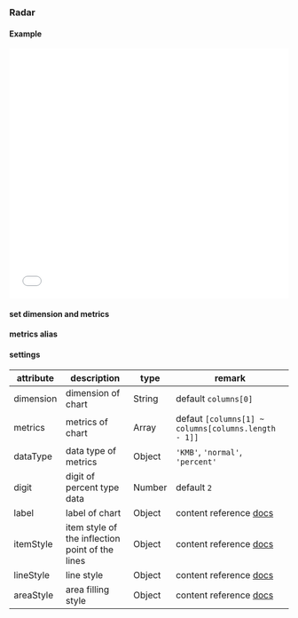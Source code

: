 ### Radar

#### Example

<iframe width="100%" height="450" src="//jsfiddle.net/vue_echarts/jww5fqs8/17/embedded/result,html,js/?bodyColor=fff" allowfullscreen="allowfullscreen" frameborder="0"></iframe>

#### set dimension and metrics

<vuep template="#set-metrics-dimension"></vuep>

<script v-pre type="text/x-template" id="set-metrics-dimension">
<template>
  <ve-radar :data="chartData" :settings="chartSettings"></ve-radar>
</template>

<script>
  module.exports = {
    created: function () {
      this.chartData = {
        columns: ['date', 'cost', 'profit', 'growthRate', 'people'],
        rows: [
          { 'date': '01/01', 'cost': 1523, 'profit': 1523, 'growthRate': 0.12, 'people': 100 },
          { 'date': '01/02', 'cost': 1223, 'profit': 1523, 'growthRate': 0.345, 'people': 100 },
          { 'date': '01/03', 'cost': 2123, 'profit': 1523, 'growthRate': 0.7, 'people': 100 },
          { 'date': '01/04', 'cost': 4123, 'profit': 1523, 'growthRate': 0.31, 'people': 100 },
          { 'date': '01/05', 'cost': 3123, 'profit': 1523, 'growthRate': 0.12, 'people': 100 },
          { 'date': '01/06', 'cost': 7123, 'profit': 1523, 'growthRate': 0.65, 'people': 100 }
        ]
      }
      this.chartSettings = {
        dimension: ['date'],
        metrics: ['cost', 'profit', 'growthRate'],
        dataType: { 'growthRate': 'percent' }
      }
    }
  }
</script>
</script>

#### metrics alias

<vuep template="#change-metrics-name"></vuep>

<script v-pre type="text/x-template" id="change-metrics-name">
<template>
  <ve-radar :data="chartData" :settings="chartSettings"></ve-radar>
</template>

<script>
  module.exports = {
    created: function () {
      this.chartData = {
        columns: ['date', 'cost', 'profit', 'growthRate', 'people'],
        rows: [
          { 'date': '01/01', 'cost': 1523, 'profit': 1523, 'growthRate': 0.12, 'people': 100 },
          { 'date': '01/02', 'cost': 1223, 'profit': 1523, 'growthRate': 0.345, 'people': 100 },
          { 'date': '01/03', 'cost': 2123, 'profit': 1523, 'growthRate': 0.7, 'people': 100 },
          { 'date': '01/04', 'cost': 4123, 'profit': 1523, 'growthRate': 0.31, 'people': 100 },
          { 'date': '01/05', 'cost': 3123, 'profit': 1523, 'growthRate': 0.12, 'people': 100 },
          { 'date': '01/06', 'cost': 7123, 'profit': 1523, 'growthRate': 0.65, 'people': 100 }
        ]
      }
      this.chartSettings = {
        labelMap: {
          'date': 'date',
          'cost': 'sales-1',
          'profit': 'sales-2',
          'growthRate': 'percent',
          'people': 'other'
        }
      }
    }
  }
</script>
</script>

#### settings

| attribute | description | type | remark |
| --- | --- | --- | --- |
| dimension | dimension of chart | String | default `columns[0]` |
| metrics | metrics of chart | Array | defaut `[columns[1] ~ columns[columns.length - 1]]` |
| dataType | data type of metrics | Object | `'KMB'`, `'normal'`, `'percent'` |
| digit | digit of percent type data | Number | default `2` |
| label | label of chart | Object | content reference [docs](http://ecomfe.github.io/echarts-doc/public/en/option.html#series-radar.label) |
| itemStyle | item style of the inflection point of the lines | Object | content reference [docs](http://ecomfe.github.io/echarts-doc/public/en/option.html#series-radar.itemStyle) |
| lineStyle | line style | Object | content reference [docs](http://ecomfe.github.io/echarts-doc/public/en/option.html#series-radar.lineStyle) |
| areaStyle | area filling style | Object | content reference [docs](http://ecomfe.github.io/echarts-doc/public/en/option.html#series-radar.areaStyle)  |
